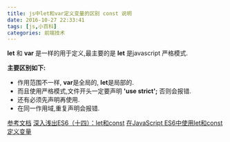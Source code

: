 ```yaml
---
title: js中let和var定义变量的区别 const 说明
date: 2016-10-27 22:33:41
tags: [js,小百科]
categories: 前端技术
---
```



**let** 和 **var** 是一样的用于定义,最主要的是 **let** 是javascript 严格模式.

**主要区别如下:**

- 作用范围不一样, **var**是全局的, **let**是局部的.
- 而且使用严格模式,文件开头一定要声明 **'use strict';** 否则会报错.
- 还有必须先声明再使用.
- 在同一作用域,重复声明会报错.

[参考文档](http://blog.csdn.net/nfer_zhuang/article/details/48781671)
[深入浅出ES6（十四）：let和const](http://www.infoq.com/cn/articles/es6-in-depth-let-and-const/)
[在JavaScript ES6中使用let和const定义变量](http://www.tuicool.com/articles/zEruqm)


